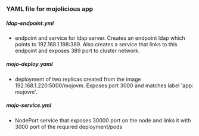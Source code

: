 ### YAML file for mojolicious app

##### ldap-endpoint.yml

- endpoint and service for ldap server. Creates an endpoint ldap which points to 192.168.1.198:389. Also creates a service that links to this endpoint and exposes 389 port to cluster network.

##### mojo-deploy.yaml

- deployment of two replicas created from the image 192.168.1.220:5000/mojovm. Exposes port 3000 and matches label 'app: mojovm'.

##### mojo-service.yml

- NodePort service that exposes 30000 port on the node and links it with 3000 port of the required deployment/pods
